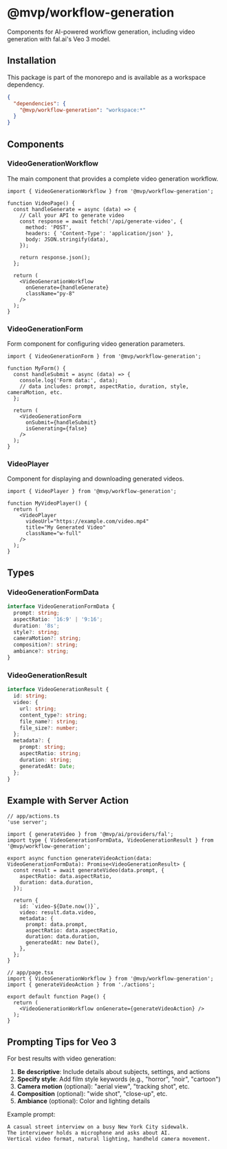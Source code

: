 # @mvp/workflow-generation

Components for AI-powered workflow generation, including video generation with fal.ai's Veo 3 model.

## Installation

This package is part of the monorepo and is available as a workspace dependency.

```json
{
  "dependencies": {
    "@mvp/workflow-generation": "workspace:*"
  }
}
```

## Components

### VideoGenerationWorkflow

The main component that provides a complete video generation workflow.

```tsx
import { VideoGenerationWorkflow } from '@mvp/workflow-generation';

function VideoPage() {
  const handleGenerate = async (data) => {
    // Call your API to generate video
    const response = await fetch('/api/generate-video', {
      method: 'POST',
      headers: { 'Content-Type': 'application/json' },
      body: JSON.stringify(data),
    });
    
    return response.json();
  };

  return (
    <VideoGenerationWorkflow 
      onGenerate={handleGenerate}
      className="py-8"
    />
  );
}
```

### VideoGenerationForm

Form component for configuring video generation parameters.

```tsx
import { VideoGenerationForm } from '@mvp/workflow-generation';

function MyForm() {
  const handleSubmit = async (data) => {
    console.log('Form data:', data);
    // data includes: prompt, aspectRatio, duration, style, cameraMotion, etc.
  };

  return (
    <VideoGenerationForm
      onSubmit={handleSubmit}
      isGenerating={false}
    />
  );
}
```

### VideoPlayer

Component for displaying and downloading generated videos.

```tsx
import { VideoPlayer } from '@mvp/workflow-generation';

function MyVideoPlayer() {
  return (
    <VideoPlayer
      videoUrl="https://example.com/video.mp4"
      title="My Generated Video"
      className="w-full"
    />
  );
}
```

## Types

### VideoGenerationFormData

```typescript
interface VideoGenerationFormData {
  prompt: string;
  aspectRatio: '16:9' | '9:16';
  duration: '8s';
  style?: string;
  cameraMotion?: string;
  composition?: string;
  ambiance?: string;
}
```

### VideoGenerationResult

```typescript
interface VideoGenerationResult {
  id: string;
  video: {
    url: string;
    content_type?: string;
    file_name?: string;
    file_size?: number;
  };
  metadata?: {
    prompt: string;
    aspectRatio: string;
    duration: string;
    generatedAt: Date;
  };
}
```

## Example with Server Action

```tsx
// app/actions.ts
'use server';

import { generateVideo } from '@mvp/ai/providers/fal';
import type { VideoGenerationFormData, VideoGenerationResult } from '@mvp/workflow-generation';

export async function generateVideoAction(data: VideoGenerationFormData): Promise<VideoGenerationResult> {
  const result = await generateVideo(data.prompt, {
    aspectRatio: data.aspectRatio,
    duration: data.duration,
  });

  return {
    id: `video-${Date.now()}`,
    video: result.data.video,
    metadata: {
      prompt: data.prompt,
      aspectRatio: data.aspectRatio,
      duration: data.duration,
      generatedAt: new Date(),
    },
  };
}
```

```tsx
// app/page.tsx
import { VideoGenerationWorkflow } from '@mvp/workflow-generation';
import { generateVideoAction } from './actions';

export default function Page() {
  return (
    <VideoGenerationWorkflow onGenerate={generateVideoAction} />
  );
}
```

## Prompting Tips for Veo 3

For best results with video generation:

1. **Be descriptive**: Include details about subjects, settings, and actions
2. **Specify style**: Add film style keywords (e.g., "horror", "noir", "cartoon")
3. **Camera motion** (optional): "aerial view", "tracking shot", etc.
4. **Composition** (optional): "wide shot", "close-up", etc.
5. **Ambiance** (optional): Color and lighting details

Example prompt:
```
A casual street interview on a busy New York City sidewalk. 
The interviewer holds a microphone and asks about AI.
Vertical video format, natural lighting, handheld camera movement.
```
